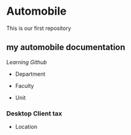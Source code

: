 # Automobile
This is our first repository

## my automobile documentation

*Learning Github*

* Department
- Faculty
+ Unit

### Desktop Client tax
+ Location

